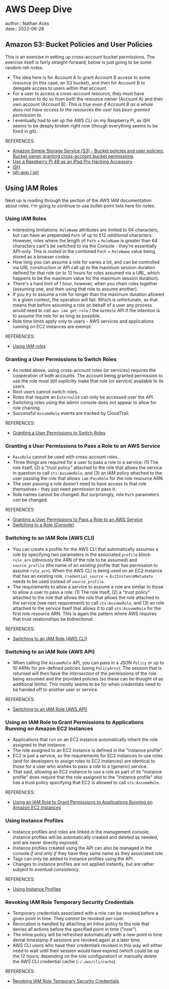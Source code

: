 # AWS Deep Dive

author:: Nathan Acks  
date:: 2022-06-28

## Amazon S3: Bucket Policies and User Policies

This is an exercise in setting up cross-account bucket permissions. The exercise itself is fairly straight-forward; below is just going to be some random-ish notes.

* The idea here is for Account A to grant Account B access to some resource (in this case, an S3 bucket), and then for Account B to delegate access to users within that account.
* For a user to access a cross-account resource, they must have permission to do so from *both* the resource owner (Account A) and their own account (Account B). *This is true even if Account B as a whole does not have access to the resources the user has been granted permission to.*
* I eventually had to set up the AWS CLI on my Raspberry Pi, as iSH seems to be deeply broken right now (though everything seems to be fixed in git).

REFERENCES:

* [Amazon Simple Storage Service (S3) - Bucket policies and user policies: Bucket owner granting cross-account bucket permissions](https://docs.aws.amazon.com/AmazonS3/latest/dev/example-walkthroughs-managing-access-example2.html)
* [Use a Raspberry Pi 4B as an iPad Pro Hacking Accessory](../notes/use-a-raspberry-pi-4b-as-an-ipad-pro-hacking-accessory.md)
* [iSH](http://ish.app/)
* [ish-app / ish](https://github.com/ish-app/ish)

## Using IAM Roles

Next up is reading through the section of the AWS IAM documentation about roles. I'm going to continue to use bullet-point lists here for notes.

### Using IAM Roles

* Interesting limitations: `RoleName` attributes are limited to 64 characters, but can have an prepended `Path` of up to 512 *additional* characters. However, roles  where the length of `Path` + `RoleName` is greater than 64 characters cant's be switched to via the Console - they're essentially API-only. This is rooted in the combined `Path` + `RoleName` value being stored as a browser cookie.
* How long you can assume a role for varies a lot, and can be controlled via URL construction or API call *up to* the maximum session duration defined for that role (or to 12 hours for roles assumed via a URL, which happens to be the maximum value for the maximum session duration).
* There's a hard limit of 1 hour, however, when you chain roles together (assuming one, and then using that role to assume another).
* If you try to assume a role for longer than the maximum duration allowed in a given context, the operation will fail. Which is unfortunate, as that means that before assuming a role on behalf of a user any process would need to call `aws iam get-role` / the `GetRole` API if the intention is to assume the role for as long as possible.
* Role time limits apply only to users - AWS services and applications running on EC2 instances are exempt.

REFERENCES:

* [Using IAM roles](https://docs.aws.amazon.com/IAM/latest/UserGuide/id_roles_use.html)

### Granting a User Permissions to Switch Roles

* As noted above, using cross-account roles (or services) requires the cooperation of both accounts: The account being granted permission to use the role must still *explicitly* make that role (or service) available to its users.
* Root users cannot switch roles.
* Roles that require an `ExternalId` can only be accessed over the API.
* Switching roles using the admin console does not appear to allow for role chaining.
* Successful `AssumeRole` events are tracked by CloudTrail.

REFERENCES:

* [Granting a User Permissions to Switch Roles](https://docs.aws.amazon.com/IAM/latest/UserGuide/id_roles_use_permissions-to-switch.html)

### Granting a User Permissions to Pass a Role to an AWS Service

* `PassRole` cannot be used with cross-account roles.
* Three things are required for a user to pass a role to a service: (1) The role itself, (2) a "trust policy" attached to the role that allows the service in question to call `sts:AssumeRole`, and (3) an IAM policy attached to the user passing the role that allows `iam:PassRole` for the role resource ARN.
* The user passing a role doesn't need to have access to that role themselves - they just need permission to pass it.
* Role names cannot be changed. But surprisingly, role `Path` parameters *can* be changed.

REFERENCES:

* [Granting a User Permissions to Pass a Role to an AWS Service](https://docs.aws.amazon.com/IAM/latest/UserGuide/id_roles_use_passrole.html)
* [Switching to a Role (Console)](https://docs.aws.amazon.com/IAM/latest/UserGuide/id_roles_use_switch-role-console.html)

### Switching to an IAM Role (AWS CLI)

* You can create a profile for the AWS CLI that automatically assumes a role by specifying two parameters in the associated `profile` block: `role_arn` (obviously the ARN of the role to be assumed) and `source_profile` (the name of an *existing* profile that has permission to assume `role_arn`). When the AWS CLI is being used on an EC2 instance that has an existing role, `credential_source = Ec2InstanceMetadata` needs to be used instead of `source_profile`.
* The requirements to allow a service to assume a role are similar to those to allow a user to pass a role: (1) The role itself, (2) a "trust policy" attached to the role that allows the role that allows the role attached to the service (see next requirement) to call `sts:AssumeRole`, and (3) an role attached to the service itself that allows it to call `sts:AssumeRole` for the first role resource ARN. This is again the pattern where AWS requires that trust relationships be bidirectional.

REFERENCES:

* [Switching to an IAM Role (AWS CLI)](https://docs.aws.amazon.com/IAM/latest/UserGuide/id_roles_use_switch-role-cli.html)

### Switching to an IAM Role (AWS API)

* When calling the `AssumeRole` API, you can pass in a JSON `Policy` or up to 10 ARNs for pre-defined policies (using `PolicyArns`). The session that is returned will then have the *intersection* of the permissions of the role being assumed and the provided policies (so these can be thought of as additional limits). This mostly seems to be for when credentials need to be handed off to another user or service.

REFERENCES:

* [Switching to an IAM Role (AWS API)](https://docs.aws.amazon.com/IAM/latest/UserGuide/id_roles_use_switch-role-api.html)

### Using an IAM Role to Grant Permissions to Applications Running on Amazon EC2 Instances

* Applications that run on an EC2 instance automatically inherit the role assigned to that instance.
* The role assigned to an EC2 instance is defined in the "instance profile".
* EC2 is just a service, so the requirements for EC2 instances to use roles (and for developers to assign roles to EC2 instances) are identical to those for a user who wishes to pass a role to a (generic) service.
* That said, allowing an EC2 instance to use a role as part of its "instance profile" does require that the role assigned to the "instance profile" *also* has a trust policy specifying that EC2 is allowed to call `sts:AssumeRole`.

REFERENCES:

* [Using an IAM Role to Grant Permissions to Applications Running on Amazon EC2 Instances](https://docs.aws.amazon.com/IAM/latest/UserGuide/id_roles_use_switch-role-ec2.html)

### Using Instance Profiles

* Instance profiles and roles are linked in the management console; instance profiles will be automatically created and deleted as needed, and are never directly exposed.
* Instance profiles created using the API can also be managed in the console *if and only if* they have they same name as they associated role.
* Tags can *only* be added to instance profiles using the API.
* Changes to instance profiles are not applied instantly, but are rather subject to *eventual consistency*.

REFERENCES:

* [Using Instance Profiles](https://docs.aws.amazon.com/IAM/latest/UserGuide/id_roles_use_switch-role-ec2_instance-profiles.html)

### Revoking IAM Role Temporary Security Credentials

* Temporary credentials associated with a role can be revoked before a given point in time. They *cannot* be revoked per-user.
* Revocation is handled by attaching an inline policy to the role that denies all actions before the specified point in time ("now").
* The inline policy will be refreshed automatically with a new point in time denial timestamp if sessions are revoked again at a later time.
* AWS CLI users who have their credentials revoked in this way will either need to wait until their session would have expired (which could be up the 12 hours, depending on the role configuration) or manually delete the AWS CLI credential cache (`~/.aws/cli/cache`).

REFERENCES:

* [Revoking IAM Role Temporary Security Credentials](https://docs.aws.amazon.com/IAM/latest/UserGuide/id_roles_use_revoke-sessions.html)
